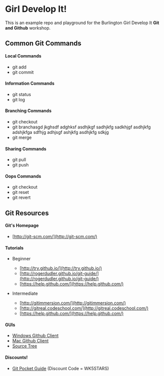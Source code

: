 # Girl Develop It!
This is an example repo and playground for the Burlington Girl Develop It **Git and Github** workshop.

## Common Git Commands

#### Local Commands
+ git add
+ git commit

#### Information Commands
+ git status
+ git log

#### Branching Commands
+ git checkout
+ git branchasgd jkghsdf adghksf asdhjkgf sadhjkfg sadkhjgf asdhjkfg adshjkfga sdfhjg adhjsgf ashjkfg asdhjkfg sdkjg
+ git merge

#### Sharing Commands
+ git pull	
+ git push 

#### Oops Commands
+ git checkout
+ git reset
+ git revert

## Git Resources

#### Git's Homepage
+ [http://git-scm.com/](http://git-scm.com/)

#### Tutorials

+ Beginner
	+ [http://try.github.io/](http://try.github.io/)
	+ [http://rogerdudler.github.io/git-guide/](http://rogerdudler.github.io/git-guide/)
	+ [https://help.github.com/](https://help.github.com/)
	
+ Intermediate
	+ [http://gitimmersion.com/](http://gitimmersion.com/)
	+ [http://gitreal.codeschool.com/](http://gitreal.codeschool.com/)
	+ [https://help.github.com/](https://help.github.com/)
	
#### GUIs
+ [Windows Github Client](http://windows.github.com/)
+ [Mac Github Client](http://mac.github.com/)
+ [Source Tree](http://www.sourcetreeapp.com/)

#### Discounts!
+ [Git Pocket Guide](http://shop.oreilly.com/product/0636920024972.do) (Discount Code = WK5STARS)
